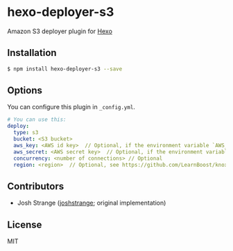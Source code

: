 # hexo-deployer-s3 

Amazon S3 deployer plugin for [Hexo](http://hexo.io/)

## Installation

``` bash
$ npm install hexo-deployer-s3 --save
```

## Options

You can configure this plugin in `_config.yml`.

``` yaml
# You can use this:
deploy:
  type: s3
  bucket: <S3 bucket>
  aws_key: <AWS id key>  // Optional, if the environment variable `AWS_KEY` is set
  aws_secret: <AWS secret key>  // Optional, if the environment variable `AWS_SECRET` is set
  concurrency: <number of connections> // Optional
  region: <region>  // Optional, see https://github.com/LearnBoost/knox#region
```

## Contributors

- Josh Strange ([joshstrange](https://github.com/joshstrange); original implementation)

## License

MIT
